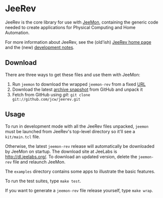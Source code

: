 JeeRev
======

JeeRev is the core library for use with [JeeMon][1], containing the generic code
needed to create applications for Physical Computing and Home Automation.

For more information about JeeRev, see the (old'ish) [JeeRev home page][2] and
the (new) [development notes][3].

Download
--------

There are three ways to get these files and use them with JeeMon:

  1. Run `jeemon` to download the wrapped `jeemon-rev` from a fixed [URL][4]
  2. Download the latest [archive snapshot][5] from GitHub and unpack it
  3. Fetch from GitHub using *git*: `git clone git://github.com/jcw/jeerev.git`

Usage
-----

To run in development mode with all the JeeRev files unpacked, `jeemon` must be
launched from JeeRev's top-level directory so it'll see a `kit/main.tcl` file.

Otherwise, the latest `jeemon-rev` release will automatically be downloaded by
JeeMon on startup. The download site at JeeLabs is <http://dl.jeelabs.org/>. To
download an updated version, delete the `jeemon-rev` file and relaunch JeeMon.

The `examples` directory contains some apps to illustrate the basic features.

To run the test suites, type `make test`.

If you want to generate a `jeemon-rev` file release yourself, type `make wrap`.

  [1]: http://jeelabs.org/jeemon
  [2]: http://jeelabs.org/jeerev
  [3]: https://github.com/jcw/jeerev/blob/master/NOTES.md
  [4]: http://dl.jeelabs.org/jeemon-rev
  [5]: https://github.com/jcw/jeerev/archives/master
  